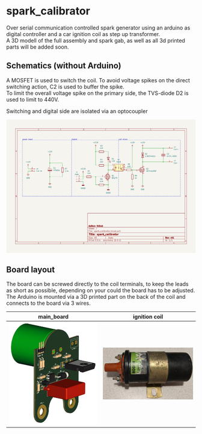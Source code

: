 # spark_calibrator

Over serial communication controlled spark generator using an arduino as digital controller and a car ignition coil as step up transformer.  
A 3D modell of the full assembly and spark gab, as well as all 3d printed parts will be added soon.

## Schematics (without Arduino)
A MOSFET is used to switch the coil. To avoid voltage spikes on the direct switching action, C2 is used to buffer the spike.  
To limit the overall voltage spike on the primary side, the TVS-diode D2 is used to limit to 440V.  

Switching and digital side are isolated via an optocoupler

![](./img/spark_calibrator_sch.jpg)

## Board layout
The board can be screwed directly to the coil terminals, to keep the leads as short as possible, depending on your could the board has to be adjusted.  
The Arduino is mounted via a 3D printed part on the back of the coil and connects to the board via 3 wires.  

| main_board | ignition coil |
|:-----------------------------:|:----------------------------------:|
| ![](./img/spark_calibrator_pcb.jpg) | ![](./img/ignition_coil.jpg) |
